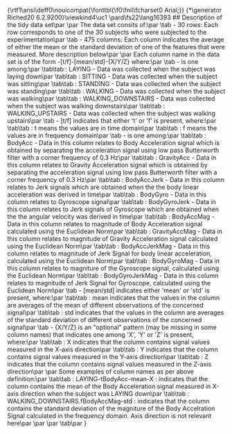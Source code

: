 {\rtf1\ansi\deff0\nouicompat{\fonttbl{\f0\fnil\fcharset0 Arial;}}
{\*\generator Riched20 6.2.9200}\viewkind4\uc1 
\pard\fs22\lang16393 ## Description of the tidy data set\par
\par
The data set consits of:\par
\tab - 30 rows: Each row corresponds to one of the 30 subjects who were subjected to the experimentation\par
\tab - 475 columns: Each column indicates the average of either the mean or the standard deviation of one of the features that were measured. More description below\par
\par
Each column name in the data set is of the form <Activity>-[t/f]<Feature>-[mean/std]-\{X/Y/Z\} where:\par
\tab - <Activity> is one among:\par
\tab\tab : LAYING - Data was collected when the subject was laying down\par
\tab\tab : SITTING - Data was collected when the subject was sitting\par
\tab\tab : STANDING - Data was collected when the subject was standing\par
\tab\tab : WALKING - Data was collected when the subject was walking\par
\tab\tab : WALKING_DOWNSTAIRS - Data was collected when the subject was walking downstairs\par
\tab\tab : WALKING_UPSTAIRS - Data was collected when the subject was walking upstairs\par
\tab - [t/f] indicates that either 't' or 'f' is present, where:\par
\tab\tab : t means the values are in time domain\par
\tab\tab : f means the values are in frequency domain\par
\tab - <Feature> is one among:\par
\tab\tab : BodyAcc - Data in this column relates to Body Acceleration signal which is obtained by separating the acceleration signal using low pass Butterworth filter with a corner frequency of 0.3 Hz\par
\tab\tab : GravityAcc - Data in this column relates to Gravity Acceleration signal which is obtained by separating the acceleration signal using low pass Butterworth filter with a corner frequency of 0.3 Hz\par
\tab\tab : BodyAccJerk - Data in this column relates to Jerk signals which are obtained when the the body linear acceleration was derived in time\par
\tab\tab : BodyGyro - Data in this column relates to Gyroscope signal\par
\tab\tab : BodyGyroJerk - Data in this column relates to Jerk signals of Gyroscope which are obtained when the the angular velocity was derived in time\par
\tab\tab : BodyAccMag - Data in this column relates to magnitude of Body Acceleration signal calculated using the Euclidean Norm\par
\tab\tab : GravityAccMag - Data in this column relates to magnitude of Gravity Acceleration signal calculated using the Euclidean Norm\par
\tab\tab : BodyAccJerkMag - Data in this column relates to magnitude of Jerk Signal for body linear acceleration, calculated using the Euclidean Norm\par
\tab\tab : BodyGyroMag - Data in this column relates to magniture of the Gyroscope signal, calculated using the Euclidean Norm\par
\tab\tab : BodyGyroJerkMag - Data in this column relates to magnitude of Jerk Signal for Gyroscope, calculated using the Euclidean Norm\par
\tab - [mean/std] indicates either 'mean' or 'std' is present, where:\par
\tab\tab : mean indicates that the values in the column are averages of the mean of different observations of the concerned signal\par
\tab\tab : std indicates that the values in the column are averages of the standard deviation of different observations of the concerned signal\par
\tab - \{X/Y/Z\} is an "optional" pattern (may be missing in some column names) that indicates one among 'X', 'Y' or 'Z' is present, where:\par
\tab\tab : X indicates that the column contains signal values measured in the X-axis direction\par
\tab\tab : Y indicates that the column contains signal values measured in the Y-axis direction\par
\tab\tab : Z indicates that the column contains signal values measured in the Z-axis direction\par
\par
Some examples of column names as per above definition:\par
\tab\tab : LAYING-tBodyAcc-mean-X : indicates that the column contains the mean of the Body Acceleration signal measured in X-axis direction when the subject was LAYING down\par
\tab\tab : WALKING_DOWNSTAIRS.fBodyAccMag-std : indicates that the column contains the standard deviation of the magniture of the Body Accelration Signal calculated in the frequency domain. Axis direction is not relevant here\par
\par
\par
\tab\par
}
 